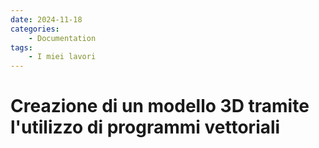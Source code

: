 ```yaml
---
date: 2024-11-18
categories:
    - Documentation
tags:
    - I miei lavori
---
```


# Creazione di un modello 3D tramite l'utilizzo di programmi vettoriali